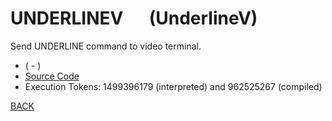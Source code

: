 # UNDERLINEV &emsp; (UnderlineV)
Send UNDERLINE command to video terminal.
* ( - )
* [Source Code](../words/amc_ext/UnderlineV.cs)
* Execution Tokens: 1499396179 (interpreted) and 962525267 (compiled)


[BACK](builtins.md#UnderlineV)
